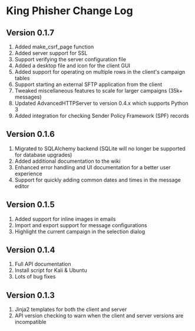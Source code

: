 # King Phisher Change Log

## Version 0.1.7
1. Added make_csrf_page function
1. Added server support for SSL
1. Support verifying the server configuration file
1. Added a desktop file and icon for the client GUI
1. Added support for operating on multiple rows in the client's campaign tables
1. Support starting an external SFTP application from the client
1. Tweaked miscellaneous features to scale for larger campaigns (35k+ messages)
1. Updated AdvancedHTTPServer to version 0.4.x which supports Python 3
1. Added integration for checking Sender Policy Framework (SPF) records

## Version 0.1.6
1. Migrated to SQLAlchemy backend (SQLite will no longer be supported for database upgrades)
1. Added additional documentation to the wiki
1. Enhanced error handling and UI documentation for a better user experience
1. Support for quickly adding common dates and times in the message editor

## Version 0.1.5
1. Added support for inline images in emails
1. Import and export support for message configurations
1. Highlight the current campaign in the selection dialog

## Version 0.1.4
1. Full API documentation
1. Install script for Kali & Ubuntu
1. Lots of bug fixes

## Version 0.1.3
1. Jinja2 templates for both the client and server
1. API version checking to warn when the client and server versions are incompatible
